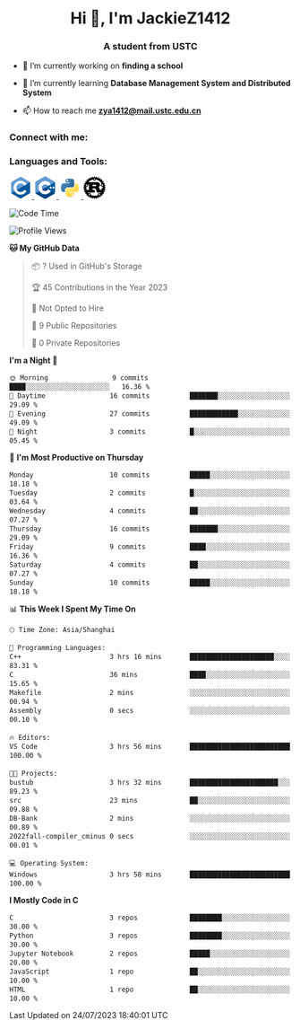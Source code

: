 <h1 align="center">Hi 👋, I'm JackieZ1412</h1>
<h3 align="center">A student from USTC</h3>

- 🔭 I’m currently working on **finding a school**

- 🌱 I’m currently learning **Database Management System and Distributed System**

- 📫 How to reach me **zya1412@mail.ustc.edu.cn**

<h3 align="left">Connect with me:</h3>
<p align="left">
</p>

<h3 align="left">Languages and Tools:</h3>
<p align="left"> <a href="https://www.cprogramming.com/" target="_blank" rel="noreferrer"> <img src="https://raw.githubusercontent.com/devicons/devicon/master/icons/c/c-original.svg" alt="c" width="40" height="40"/> </a> <a href="https://www.w3schools.com/cpp/" target="_blank" rel="noreferrer"> <img src="https://raw.githubusercontent.com/devicons/devicon/master/icons/cplusplus/cplusplus-original.svg" alt="cplusplus" width="40" height="40"/> </a> <a href="https://www.python.org" target="_blank" rel="noreferrer"> <img src="https://raw.githubusercontent.com/devicons/devicon/master/icons/python/python-original.svg" alt="python" width="40" height="40"/> </a> <a href="https://www.rust-lang.org" target="_blank" rel="noreferrer"> <img src="https://raw.githubusercontent.com/devicons/devicon/master/icons/rust/rust-plain.svg" alt="rust" width="40" height="40"/> </a> </p>



<!--START_SECTION:waka-->
![Code Time](http://img.shields.io/badge/Code%20Time-483%20hrs%2055%20mins-blue)

![Profile Views](http://img.shields.io/badge/Profile%20Views-5-blue)

**🐱 My GitHub Data** 

> 📦 ? Used in GitHub's Storage 
 > 
> 🏆 45 Contributions in the Year 2023
 > 
> 🚫 Not Opted to Hire
 > 
> 📜 9 Public Repositories 
 > 
> 🔑 0 Private Repositories 
 > 
**I'm a Night 🦉** 

```text
🌞 Morning                9 commits           ████░░░░░░░░░░░░░░░░░░░░░   16.36 % 
🌆 Daytime                16 commits          ███████░░░░░░░░░░░░░░░░░░   29.09 % 
🌃 Evening                27 commits          ████████████░░░░░░░░░░░░░   49.09 % 
🌙 Night                  3 commits           █░░░░░░░░░░░░░░░░░░░░░░░░   05.45 % 
```
📅 **I'm Most Productive on Thursday** 

```text
Monday                   10 commits          █████░░░░░░░░░░░░░░░░░░░░   18.18 % 
Tuesday                  2 commits           █░░░░░░░░░░░░░░░░░░░░░░░░   03.64 % 
Wednesday                4 commits           ██░░░░░░░░░░░░░░░░░░░░░░░   07.27 % 
Thursday                 16 commits          ███████░░░░░░░░░░░░░░░░░░   29.09 % 
Friday                   9 commits           ████░░░░░░░░░░░░░░░░░░░░░   16.36 % 
Saturday                 4 commits           ██░░░░░░░░░░░░░░░░░░░░░░░   07.27 % 
Sunday                   10 commits          █████░░░░░░░░░░░░░░░░░░░░   18.18 % 
```


📊 **This Week I Spent My Time On** 

```text
🕑︎ Time Zone: Asia/Shanghai

💬 Programming Languages: 
C++                      3 hrs 16 mins       █████████████████████░░░░   83.31 % 
C                        36 mins             ████░░░░░░░░░░░░░░░░░░░░░   15.65 % 
Makefile                 2 mins              ░░░░░░░░░░░░░░░░░░░░░░░░░   00.94 % 
Assembly                 0 secs              ░░░░░░░░░░░░░░░░░░░░░░░░░   00.10 % 

🔥 Editors: 
VS Code                  3 hrs 56 mins       █████████████████████████   100.00 % 

🐱‍💻 Projects: 
bustub                   3 hrs 32 mins       ██████████████████████░░░   89.23 % 
src                      23 mins             ██░░░░░░░░░░░░░░░░░░░░░░░   09.88 % 
DB-Bank                  2 mins              ░░░░░░░░░░░░░░░░░░░░░░░░░   00.89 % 
2022fall-compiler_cminus 0 secs              ░░░░░░░░░░░░░░░░░░░░░░░░░   00.01 % 

💻 Operating System: 
Windows                  3 hrs 58 mins       █████████████████████████   100.00 % 
```

**I Mostly Code in C** 

```text
C                        3 repos             ████████░░░░░░░░░░░░░░░░░   30.00 % 
Python                   3 repos             ████████░░░░░░░░░░░░░░░░░   30.00 % 
Jupyter Notebook         2 repos             █████░░░░░░░░░░░░░░░░░░░░   20.00 % 
JavaScript               1 repo              ██░░░░░░░░░░░░░░░░░░░░░░░   10.00 % 
HTML                     1 repo              ██░░░░░░░░░░░░░░░░░░░░░░░   10.00 % 
```




 Last Updated on 24/07/2023 18:40:01 UTC
<!--END_SECTION:waka-->
